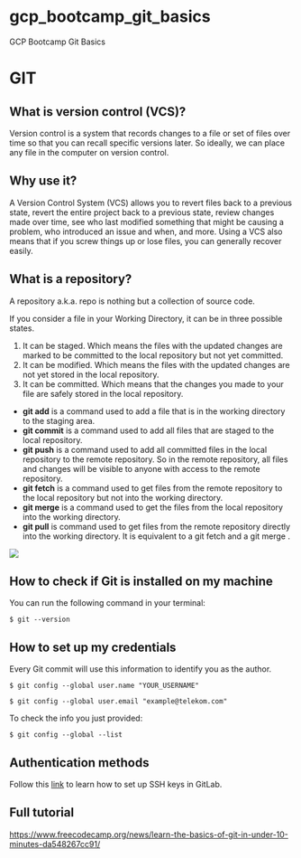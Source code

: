 # gcp_bootcamp_git_basics
GCP Bootcamp Git Basics

# GIT


## What is version control (VCS)?
Version control is a system that records changes to a file or set of files over time so that you can recall specific versions later. So ideally, we can place any file in the computer on version control.


## Why use it?
A Version Control System (VCS) allows you to revert files back to a previous state, revert the entire project back to a previous state, review changes made over time, see who last modified something that might be causing a problem, who introduced an issue and when, and more. Using a VCS also means that if you screw things up or lose files, you can generally recover easily. 

## What is a repository?
A repository a.k.a. repo is nothing but a collection of source code.


If you consider a file in your Working Directory, it can be in three possible states.
1. It can be staged. Which means the files with the updated changes are marked to be committed to the local repository but not yet committed.
2. It can be modified. Which means the files with the updated changes are not yet stored in the local repository.
3. It can be committed. Which means that the changes you made to your file are safely stored in the local repository.


* <b>git add</b> is a command used to add a file that is in the working directory to the staging area.
* <b>git commit</b> is a command used to add all files that are staged to the local repository.
* <b>git push</b> is a command used to add all committed files in the local repository to the remote repository. So in the remote repository, all files and changes will be visible to anyone with access to the remote repository.
* <b>git fetch</b> is a command used to get files from the remote repository to the local repository but not into the working directory.
* <b>git merge</b> is a command used to get the files from the local repository into the working directory.
* <b>git pull</b> is command used to get files from the remote repository directly into the working directory. It is equivalent to a git fetch and a git merge .


![](/Users/A119398573/Downloads/Staging.jpg)

## How to check if Git is installed on my machine
You can run the following command in your terminal:

```$ git --version```

## How to set up my credentials

Every Git commit will use this information to identify you as the author.

```$ git config --global user.name "YOUR_USERNAME"```

```$ git config --global user.email "example@telekom.com"```

To check the info you just provided:

```$ git config --global --list```

## Authentication methods

Follow this [link](https://www.theserverside.com/blog/Coffee-Talk-Java-News-Stories-and-Opinions/How-to-configure-GitLab-SSH-keys-for-secure-Git-connections)
to learn how to set up SSH keys in GitLab.

## Full tutorial

https://www.freecodecamp.org/news/learn-the-basics-of-git-in-under-10-minutes-da548267cc91/

